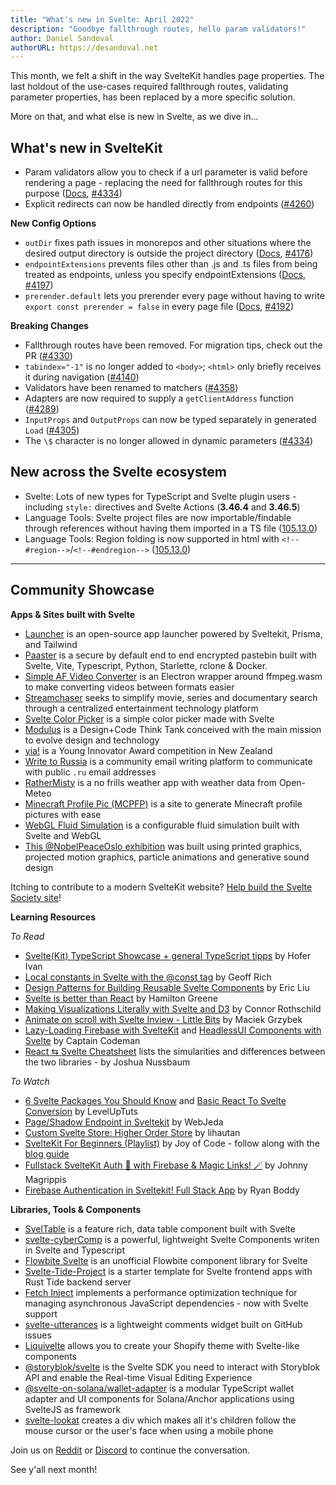 ```yaml
---
title: "What's new in Svelte: April 2022"
description: "Goodbye fallthrough routes, hello param validators!"
author: Daniel Sandoval
authorURL: https://desandoval.net
---
```


This month, we felt a shift in the way SvelteKit handles page properties. The last holdout of the use-cases required fallthrough routes, validating parameter properties, has been replaced by a more specific solution.

More on that, and what else is new in Svelte, as we dive in...

## What's new in SvelteKit
- Param validators allow you to check if a url parameter is valid before rendering a page - replacing the need for fallthrough routes for this purpose ([Docs](https://kit.svelte.dev/docs/routing#advanced-routing-validation), [#4334](https://github.com/sveltejs/kit/pull/4334))
- Explicit redirects can now be handled directly from endpoints ([#4260](https://github.com/sveltejs/kit/pull/4260))


**New Config Options**
- `outDir` fixes path issues in monorepos and other situations where the desired output directory is outside the project directory ([Docs](https://kit.svelte.dev/docs/configuration#outdir), [#4176](https://github.com/sveltejs/kit/pull/4176))
- `endpointExtensions` prevents files other than .js and .ts files from being treated as endpoints, unless you specify endpointExtensions ([Docs](https://kit.svelte.dev/docs/configuration#endpointextensions), [#4197](https://github.com/sveltejs/kit/pull/4197))
- `prerender.default` lets you prerender every page without having to write `export const prerender = false` in every page file ([Docs](https://kit.svelte.dev/docs/configuration#prerender), [#4192](https://github.com/sveltejs/kit/pull/4192))


**Breaking Changes**
- Fallthrough routes have been removed. For migration tips, check out the PR ([#4330](https://github.com/sveltejs/kit/pull/4330))
- `tabindex="-1"` is no longer added to `<body>`; `<html>` only briefly receives it during navigation ([#4140](https://github.com/sveltejs/kit/pull/4140))
- Validators have been renamed to matchers ([#4358](https://github.com/sveltejs/kit/pull/4358))
- Adapters are now required to supply a `getClientAddress` function ([#4289](https://github.com/sveltejs/kit/pull/4289))
- `InputProps` and `OutputProps` can now be typed separately in generated `Load` ([#4305](https://github.com/sveltejs/kit/pull/4305))
- The `\$` character is no longer allowed in dynamic parameters ([#4334](https://github.com/sveltejs/kit/pull/4334))


## New across the Svelte ecosystem
- Svelte: Lots of new types for TypeScript and Svelte plugin users - including `style:` directives and Svelte Actions (**3.46.4** and **3.46.5**)
- Language Tools: Svelte project files are now importable/findable through references without having them imported in a TS file ([105.13.0](https://github.com/sveltejs/language-tools/releases/tag/extensions-105.13.0))
- Language Tools: Region folding is now supported in html with `<!--#region-->`/`<!--#endregion-->` ([105.13.0](https://github.com/sveltejs/language-tools/releases/tag/extensions-105.13.0))

---

## Community Showcase

**Apps & Sites built with Svelte**
- [Launcher](https://launcher.team/) is an open-source app launcher powered by Sveltekit, Prisma, and Tailwind
- [Paaster](https://paaster.io/) is a secure by default end to end encrypted pastebin built with Svelte, Vite, Typescript, Python, Starlette, rclone & Docker.
- [Simple AF Video Converter](https://github.com/berlyozzy/Simple-AF-Video-Converter) is an Electron wrapper around ffmpeg.wasm to make converting videos between formats easier
- [Streamchaser](https://github.com/streamchaser/streamchaser) seeks to simplify movie, series and documentary search through a centralized entertainment technology platform
- [Svelte Color Picker](https://github.com/V-Py/svelte-material-color-picker) is a simple color picker made with Svelte
- [Modulus](https://modulus.vision/) is a Design+Code Think Tank conceived with the main mission to evolve design and technology
- [yia!](https://www.yia.co.nz/) is a Young Innovator Award competition in New Zealand
- [Write to Russia](https://www.writetorussia.org/index) is a community email writing platform to communicate with public `.ru` email addresses
- [RatherMisty](https://rathermisty.com/) is a no frills weather app with weather data from Open-Meteo
- [Minecraft Profile Pic (MCPFP)](https://github.com/MauritsWilke/mcpfp) is a site to generate Minecraft profile pictures with ease
- [WebGL Fluid Simulation](https://github.com/jpaquim/svelte-webgl-fluid-simulation) is a configurable fluid simulation built with Svelte and WebGL
- [This @NobelPeaceOslo exhibition](https://twitter.com/perbyhring/status/1504754949791621120) was built using printed graphics, projected motion graphics, particle animations and generative sound design

Itching to contribute to a modern SvelteKit website? [Help build the Svelte Society site](https://github.com/svelte-society/sveltesociety.dev/issues)!


**Learning Resources**

_To Read_
- [Svelte(Kit) TypeScript Showcase + general TypeScript tipps](https://github.com/ivanhofer/sveltekit-typescript-showcase) by Hofer Ivan
- [Local constants in Svelte with the @const tag](https://geoffrich.net/posts/local-constants/) by Geoff Rich
- [Design Patterns for Building Reusable Svelte Components](https://render.com/blog/svelte-design-patterns) by Eric Liu
- [Svelte is better than React](https://labs.hamy.xyz/posts/svelte-is-better-than-react/) by Hamilton Greene
- [Making Visualizations Literally with Svelte and D3](https://www.connorrothschild.com/post/svelte-and-d3) by Connor Rothschild
- [Animate on scroll with Svelte Inview - Little Bits](https://dev.to/maciekgrzybek/animate-on-scroll-with-svelte-inview-266f) by Maciek Grzybek
- [Lazy-Loading Firebase with SvelteKit](https://www.captaincodeman.com/lazy-loading-firebase-with-sveltekit) and [HeadlessUI Components with Svelte](https://www.captaincodeman.com/headlessui-components-with-svelte) by Captain Codeman
- [React ⇆ Svelte Cheatsheet](https://dev.to/joshnuss/react-to-svelte-cheatsheet-1a2a) lists the simularities and differences between the two libraries - by Joshua Nussbaum

_To Watch_
- [6 Svelte Packages You Should Know](https://www.youtube.com/watch?v=y5SrUKcX_Co) and [Basic React To Svelte Conversion](https://www.youtube.com/watch?v=DiSuwLlhOxs) by LevelUpTuts
- [Page/Shadow Endpoint in Sveltekit](https://www.youtube.com/watch?v=j-9D5UDyVOM) by WebJeda
- [Custom Svelte Store: Higher Order Store](https://www.youtube.com/watch?v=p1aPfVyZ1IY) by lihautan
- [SvelteKit For Beginners (Playlist)](https://www.youtube.com/watch?v=bLBHecY4-ak&list=PLA9WiRZ-IS_zXZZyW4qfj0akvOAtk6MFS) by Joy of Code - follow along with the [blog guide](https://joyofcode.xyz/sveltekit-for-beginners)
- [Fullstack SvelteKit Auth 🔐 with Firebase & Magic Links! 🪄](https://www.youtube.com/watch?v=MAHE4iQgh5Q) by Johnny Magrippis
- [Firebase Authentication in Sveltekit! Full Stack App](https://www.youtube.com/watch?v=N6Y3hqhZvNI) by Ryan Boddy


**Libraries, Tools & Components**
- [SvelTable](https://sveltable.io/) is a feature rich, data table component built with Svelte
- [svelte-cyberComp](https://github.com/Cybersteam00/svelte-cyberComp) is a powerful, lightweight Svelte Components writen in Svelte and Typescript
- [Flowbite Svelte](https://github.com/shinokada/flowbite-svelte) is an unofficial Flowbite component library for Svelte
- [Svelte-Tide-Project](https://github.com/jbertovic/svelte-tide-project) is a starter template for Svelte frontend apps with Rust Tide backend server
- [Fetch Inject](https://github.com/vhscom/fetch-inject#sveltekit) implements a performance optimization technique for managing asynchronous JavaScript dependencies - now with Svelte support
- [svelte-utterances](https://github.com/shinokada/svelte-utterances) is a lightweight comments widget built on GitHub issues
- [Liquivelte](https://github.com/malipetek/liquivelte-vscode) allows you to create your Shopify theme with Svelte-like components
- [@storyblok/svelte](https://github.com/storyblok/storyblok-svelte) is the Svelte SDK you need to interact with Storyblok API and enable the Real-time Visual Editing Experience
- [@svelte-on-solana/wallet-adapter](https://github.com/svelte-on-solana/wallet-adapter) is a modular TypeScript wallet adapter and UI components for Solana/Anchor applications using SvelteJS as framework
- [svelte-lookat](https://www.npmjs.com/package/svelte-lookat) creates a div which makes all it's children follow the mouse cursor or the user's face when using a mobile phone

Join us on [Reddit](https://www.reddit.com/r/sveltejs/) or [Discord](https://discord.com/invite/yy75DKs) to continue the conversation.

See y'all next month!
